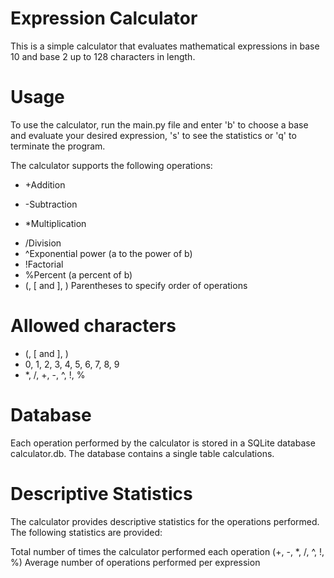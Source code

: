 # Expression Calculator
This is a simple calculator that evaluates mathematical expressions in base 10 and base 2 up to 128 characters in length.

# Usage
To use the calculator, run the main.py file and enter 'b' to choose a base and evaluate your desired expression, 's' to see the statistics or 'q' to terminate the program.


The calculator supports the following operations:

+ +Addition
- -Subtraction
* *Multiplication
+ /Division
+ ^Exponential power (a to the power of b)
+ !Factorial
+ %Percent (a percent of b)
+ (, [ and ], ) Parentheses to specify order of operations

# Allowed characters
+ (, [ and ], )
+ 0, 1, 2, 3, 4, 5, 6, 7, 8, 9
+ *, /, +, -, ^, !, %

# Database
Each operation performed by the calculator is stored in a SQLite database calculator.db. The database contains a single table calculations.


# Descriptive Statistics
The calculator provides descriptive statistics for the operations performed. The following statistics are provided:

Total number of times the calculator performed each operation (+, -, *, /, ^, !, %)
Average number of operations performed per expression

